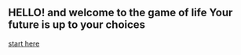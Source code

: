 ## HELLO! and welcome to the game of life  Your future is up to your choices 

[start here](college-career.md)
